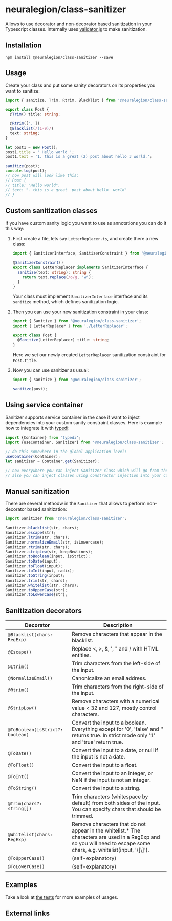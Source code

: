 # neuralegion/class-sanitizer

Allows to use decorator and non-decorator based sanitization in your Typescript classes.
Internally uses [validator.js][1] to make sanitization.

## Installation

`npm install @neuralegion/class-sanitizer --save`

## Usage

Create your class and put some sanity decorators on its properties you want to sanitize:

```typescript
import { sanitize, Trim, Rtrim, Blacklist } from '@neuralegion/class-sanitizer';

export class Post {
  @Trim() title: string;

  @Rtrim(['.'])
  @Blacklist(/(1-9)/)
  text: string;
}

let post1 = new Post();
post1.title = ' Hello world ';
post1.text = '1. this is a great (2) post about hello 3 world.';

sanitize(post);
console.log(post);
// now post will look like this:
// Post {
// title: "Hello world",
// text: ". this is a great  post about hello  world"
// }
```

## Custom sanitization classes

If you have custom sanity logic you want to use as annotations you can do it this way:

1. First create a file, lets say `LetterReplacer.ts`, and create there a new class:

   ```typescript
   import { SanitizerInterface, SanitizerConstraint } from '@neuralegion/class-sanitizer';

   @SanitizerConstraint()
   export class LetterReplacer implements SanitizerInterface {
     sanitize(text: string): string {
       return text.replace(/o/g, 'w');
     }
   }
   ```

   Your class must implement `SanitizerInterface` interface and its `sanitize` method, which defines sanitization logic.

2. Then you can use your new sanitization constraint in your class:

   ```typescript
   import { Sanitize } from '@neuralegion/class-sanitizer';
   import { LetterReplacer } from './LetterReplacer';

   export class Post {
     @Sanitize(LetterReplacer) title: string;
   }
   ```

   Here we set our newly created `LetterReplacer` sanitization constraint for `Post.title`.

3. Now you can use sanitizer as usual:

   ```typescript
   import { sanitize } from '@neuralegion/class-sanitizer';

   sanitize(post);
   ```

## Using service container

Sanitizer supports service container in the case if want to inject dependencies into your custom sanity constraint
classes. Here is example how to integrate it with [typedi][2]:

```typescript
import {Container} from 'typedi';
import {useContainer, Sanitizer} from '@neuralegion/class-sanitizer';

// do this somewhere in the global application level:
useContainer(Container);
let sanitizer = Container.get(Sanitizer);

// now everywhere you can inject Sanitizer class which will go from the container
// also you can inject classes using constructor injection into your custom SanitizerConstraint-s
```

## Manual sanitization

There are several methodw in the `Sanitizer` that allows to perform non-decorator based sanitization:

```typescript
import Sanitizer from '@neuralegion/class-sanitizer';

Sanitizer.blacklist(str, chars);
Sanitizer.escape(str);
Sanitizer.ltrim(str, chars);
Sanitizer.normalizeEmail(str, isLowercase);
Sanitizer.rtrim(str, chars);
Sanitizer.stripLow(str, keepNewLines);
Sanitizer.toBoolean(input, isStrict);
Sanitizer.toDate(input);
Sanitizer.toFloat(input);
Sanitizer.toInt(input, radix);
Sanitizer.toString(input);
Sanitizer.trim(str, chars);
Sanitizer.whitelist(str, chars);
Sanitizer.toUpperCase(str);
Sanitizer.toLowerCase(str);
```

## Sanitization decorators

| Decorator                        | Description                                                                                                                                                              |
| -------------------------------- | ------------------------------------------------------------------------------------------------------------------------------------------------------------------------ |
| `@Blacklist(chars: RegExp)`      | Remove characters that appear in the blacklist.                                                                                                                          |
| `@Escape()`                      | Replace <, >, &, ', " and / with HTML entities.                                                                                                                          |
| `@Ltrim()`                       | Trim characters from the left-side of the input.                                                                                                                         |
| `@NormalizeEmail()`              | Canonicalize an email address.                                                                                                                                           |
| `@Rtrim()`                       | Trim characters from the right-side of the input.                                                                                                                        |
| `@StripLow()`                    | Remove characters with a numerical value < 32 and 127, mostly control characters.                                                                                        |
| `@ToBoolean(isStrict?: boolean)` | Convert the input to a boolean. Everything except for '0', 'false' and '' returns true. In strict mode only '1' and 'true' return true.                                  |
| `@ToDate()`                      | Convert the input to a date, or null if the input is not a date.                                                                                                         |
| `@ToFloat()`                     | Convert the input to a float.                                                                                                                                            |
| `@ToInt()`                       | Convert the input to an integer, or NaN if the input is not an integer.                                                                                                  |
| `@ToString()`                    | Convert the input to a string.                                                                                                                                           |
| `@Trim(chars?: string[])`        | Trim characters (whitespace by default) from both sides of the input. You can specify chars that should be trimmed.                                                      |
| `@Whitelist(chars: RegExp)`      | Remove characters that do not appear in the whitelist.\* The characters are used in a RegExp and so you will need to escape some chars, e.g. whitelist(input, '\\[\\]'). |
| `@ToUpperCase()`                 | (self-explanatory)                                                                                                                                                       |
| `@ToLowerCase()`                 | (self-explanatory)                                                                                                                                                       |

## Examples

Take a look at [the tests](./__tests__) for more examples of usages.

## External links

[1]: https://github.com/chriso/validator.js
[2]: https://github.com/pleerock/typedi
